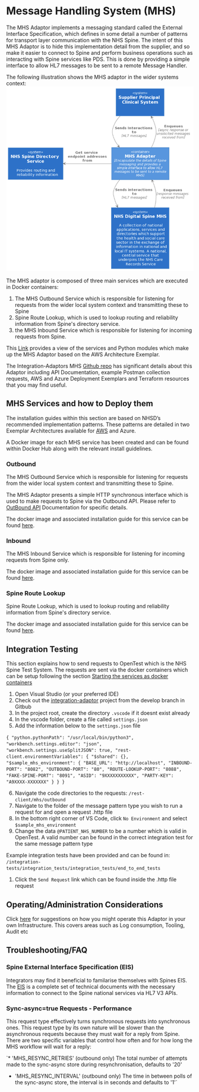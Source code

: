 # Message Handling System (MHS)

The MHS Adaptor implements a messaging standard called the External Interface Specification, which defines in some detail a number of patterns for transport layer communication with the NHS Spine. The intent of this MHS Adaptor is to hide this implementation detail from the supplier, and so make it easier to connect to Spine and perform business operations such as interacting with Spine services like PDS.  This is done by providing a simple interface to allow HL7 messages to be sent to a remote Message Handler.

The following illustration shows the MHS adaptor in the wider systems context:
![MHS System Context](../img/MHS%20HLD.png)


The MHS adaptor is composed of three main services which are executed in Docker containers:
1.	The MHS Outbound Service which is responsible for listening for requests from the wider local system context and transmitting these to Spine
2.	Spine Route Lookup, which is used to lookup routing and reliability information from Spine's directory service.
3.	the MHS Inbound Service which is responsible for listening for incoming requests from Spine.

This [Link](https://github.com/nhsconnect/integration-adaptors/blob/develop/documentation/MHSLogicalArchitecture.pdf) provides a view of the services and Python modules which make up the MHS Adaptor based on the AWS Architecture Exemplar. 

The Integration-Adaptors MHS [Github repo](https://github.com/nhsconnect/integration-adaptors/tree/develop/mhs) has significant details about this Adaptor including API Documentation, example Postman collection requests, AWS and Azure Deployment Exemplars and Terraform resources that you may find useful. 

## MHS Services and how to Deploy them

The installation guides within this section are based on NHSD’s recommended implementation patterns.  These patterns are detailed in two Exemplar Architectures available for [AWS](https://github.com/nhsconnect/integration-adaptors/blob/develop/documentation/MHSAWSDeploymentDiagram.pdf) and Azure. 

A Docker image for each MHS service has been created and can be found within Docker Hub along with the relevant install guidelines.

### Outbound
The MHS Outbound Service which is responsible for listening for requests from the wider local system context and transmitting these to Spine.

The MHS Adaptor presents a simple HTTP synchronous interface which is used to make requests to Spine via the Outbound API.
Please refer to [OutBound API](https://github.com/nhsconnect/integration-adaptors/blob/develop/mhs/outbound/openapi-docs.html) Documentation for specific details.   

The docker image and associated installation guide for this service can be found [here](https://hub.docker.com/r/nhsdev/nia-mhs-outbound).  

### Inbound
The MHS Inbound Service which is responsible for listening for incoming requests from Spine only.

The docker image and associated installation guide for this service can be found [here](https://hub.docker.com/r/nhsdev/nia-mhs-inbound).


### Spine Route Lookup
Spine Route Lookup, which is used to lookup routing and reliability information from Spine's directory service.

The docker image and associated installation guide for this service can be found [here](https://hub.docker.com/r/nhsdev/nia-mhs-route).


## Integration Testing
This section explains how to send requests to OpenTest which is the NHS Spine Test System. The requests are sent via the docker containers which can be setup following the section [Starting the services as docker containers](https://github.com/nhsconnect/integration-adaptors/tree/develop/integration-tests/integration_tests#starting-the-services-as-docker-containers)

1. Open Visual Studio (or your preferred IDE)
2. Check out the [integration-adaptor](https://github.com/nhsconnect/integration-adaptors) project from the develop branch in Gitbub
3. In the project root, create the directory `.vscode` if it doesnt exist already
4. In the vscode folder, create a file called `settings.json`
5. Add the information below to the `settings.json` file

`{
    "python.pythonPath": "/usr/local/bin/python3",
    "workbench.settings.editor": "json",
    "workbench.settings.useSplitJSON": true,
    "rest-client.environmentVariables": {
        "$shared": {},
        "$sample_mhs_environment": {
            "BASE_URL": "http://localhost",
                        "INBOUND-PORT": "8082",
                        "OUTBOUND-PORT": "80",
                        "ROUTE-LOOKUP-PORT": "8088",
                        "FAKE-SPINE-PORT": "8091",
                        "ASID": "9XXXXXXXXXXX",
                        "PARTY-KEY": "A9XXXX-XXXXXXX"
        }
    }
}`

6. Navigate the code directories to the requests: `/rest-client/mhs/outbound`
7. Navigate to the folder of the message pattern type you wish to run a request for and open a request .http file
8. In the bottom right corner of VS Code, click `No Environment` and select `$sample_mhs_environment`
9. Change the data `@PATIENT_NHS_NUMBER` to be a number which is valid in OpenTest.  A valid number can be found in the correct integration test for the same message pattern type

Example integration tests have been provided and can be found in:
`/integration-tests/integration_tests/integration_tests/end_to_end_tests`
1. Click the `Send Request` link which can be found inside the .http file request

## Operating/Administration Considerations

Click [here](https://github.com/nhsconnect/integration-adaptors/blob/develop/mhs/operating-mhs-adaptor.md) for suggestions on how you might operate this Adaptor in your own Infrastructure.  This covers areas such as Log consumption, Tooling, Audit etc 

## Troubleshooting/FAQ

### Spine External Interface Specification (EIS)
Integrators may find it beneficial to familarise themselves with Spines EIS.  The [EIS](https://digital.nhs.uk/developer/api-specifications/spine-external-interface-specification) is a complete set of technical documents with the necessary information to connect to the Spine national services via HL7 V3 APIs.

### Sync-async=true Requests - Performance
This request type effectively turns synchronous requests into synchronous ones. This request type by its own nature will be slower than the asynchronous requests because they must wait for a reply from Spine. There are two specific variables that control how often and for how long the MHS workflow will wait for a reply:

`* 'MHS_RESYNC_RETRIES' (outbound only) The total number of attempts made to the sync-async store during resynchronisation, defaults to '20'

* 'MHS_RESYNC_INTERVAL' (outbound only) The time in between polls of the sync-async store, the interval is in seconds and defaults to '1'`

